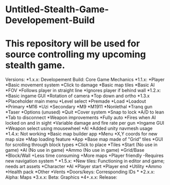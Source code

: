 Untitled-Stealth-Game-Developement-Build
========================================
This repository will be used for source controlling my upcoming stealth game.
========================================
Versions:
	*1.x.x: Developement Build: Core Game Mechanics
		*1.1.x:
			*Player
				*Basic movement system
				*Click to damage
			*Basic map tiles
			*Basic AI
				*FOV
				*Follows player in straight line
				*Ignores player if behind wall
		*1.2.x:
			*Basic ingame GUI
				*Rotation of camera
				*Top down and ortho
		*1.3.x
			*Placeholder main menu
				*Level select
					*Premade
					*Load
				*Loadout
					*Primary
						*M16
						*Uzi
					*Secondary
						*M9
						*M1911
					*Nonlethal
						*Tranq gun
						*Taser
				*Options (unused)
				*Quit
			*Cover system
				*Snap to lock
					*A/D to lean
				*Tab to disconnect
			*Weapon improvements
				*Fully auto
					*Fires when AI locked on and in sight
				*Variable damage and fire rate per gun
			*Ingame GUI
				*Weapon select using mousewheel
			*AI
				*Added unity navmesh usage
		*1.4.x: Not working
			*Basic map builder app
				*Menu
					*X,Y coords for new map size
					*Map loading feature
				*App
					*Base map made of "Grid" tiles
					*GUI for scrolling through block types
					*Click to place
					*Tiles
						*Start (No use in game)
						*AI (No use in game)
						*Ammo (No use in game)
						*Grid/Base
						*Block/Wall
				+Less time consuming
				+More maps
				+Player friendly
				-Requires new navigation system
			*
		*1.5.x:
			*New tiles: Functioning in editor and game; needs art assets
				*Character
					*AI
					*Player start
					*Player end
				*Utility
					*Ammo
					*Health pack
				*Other
					*Vents
					*Doors/keys: Corresponding IDs
			*
	*2.x.x: Alpha: Maps
	*3.x.x: Beta: Graphics
	*4+.x.x: Release:
